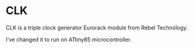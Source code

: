 # CLK

CLK is a triple clock generator Eurorack module from Rebel Technology.

I've changed it to run on ATtiny85 microcontroller.
